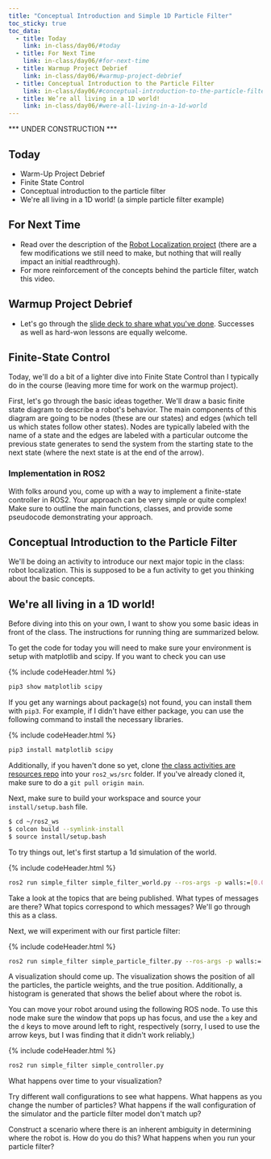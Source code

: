 ```yaml
---
title: "Conceptual Introduction and Simple 1D Particle Filter"
toc_sticky: true
toc_data:
  - title: Today
    link: in-class/day06/#today
  - title: For Next Time
    link: in-class/day06/#for-next-time
  - title: Warmup Project Debrief
    link: in-class/day06/#warmup-project-debrief
  - title: Conceptual Introduction to the Particle Filter
    link: in-class/day06/#conceptual-introduction-to-the-particle-filter
  - title: We’re all living in a 1D world!
    link: in-class/day06/#were-all-living-in-a-1d-world
---
```


*** UNDER CONSTRUCTION ***

## Today
* Warm-Up Project Debrief
* Finite State Control
* Conceptual introduction to the particle filter
* We're all living in a 1D world! (a simple particle filter example)

## For Next Time

* Read over the description of the [Robot Localization project](../assignments/robot_localization) (there are a few modifications we still need to make, but nothing that will really impact an initial readthrough).
* For more reinforcement of the concepts behind the particle filter, watch this <a-no-proxy href="https://www.youtube.com/watch?v=aUkBa1zMKv4">video</a-no-proxy>.

## Warmup Project Debrief

* Let's go through the [slide deck to share what you've done](https://docs.google.com/presentation/d/1zDFkOsO9zwGbvW_Cppq5NwiwWXBKT_F3Vgvbxg6CJjE/edit?usp=sharing).  Successes as well as hard-won lessons are equally welcome. 


## Finite-State Control

Today, we'll do a bit of a lighter dive into Finite State Control than I typically do in the course (leaving more time for work on the warmup project).

First, let's go through the basic ideas together.  We'll draw a basic finite state diagram to describe a robot's behavior.  The main components of this diagram are going to be nodes (these are our states) and edges (which tell us which states follow other states).  Nodes are typically labeled with the name of a state and the edges are labeled with a particular outcome the previous state generates to send the system from the starting state to the next state (where the next state is at the end of the arrow).

### Implementation in ROS2

With folks around you, come up with a way to implement a finite-state controller in ROS2.  Your approach can be very simple or quite complex!  Make sure to outline the main functions, classes, and provide some pseudocode demonstrating your approach.

## Conceptual Introduction to the Particle Filter

We'll be doing an activity to introduce our next major topic in the class: robot localization.  This is supposed to be a fun activity to get you thinking about the basic concepts.


## We're all living in a 1D world!

Before diving into this on your own, I want to show you some basic ideas in front of the class.  The instructions for running thing are summarized below.

To get the code for today you will need to make sure your environment is setup with matplotlib and scipy. If you want to check you can use

{% include codeHeader.html %}
```bash
pip3 show matplotlib scipy
```

If you get any warnings about package(s) not found, you can install them with ``pip3``.  For example, if I didn't have either package, you can use the following command to install the necessary libraries.


{% include codeHeader.html %}
```bash
pip3 install matplotlib scipy
```

Additionally, if you haven't done so yet, clone [the class activities are resources repo](https://github.com/comprobo23/class_activities_and_resources) into your ``ros2_ws/src`` folder.  If you've already cloned it, make sure to do a ``git pull origin main``.

Next, make sure to build your workspace and source your ``install/setup.bash`` file.

```bash
$ cd ~/ros2_ws
$ colcon build --symlink-install
$ source install/setup.bash
```

To try things out, let's first startup a 1d simulation of the world. 

{% include codeHeader.html %}
```bash
ros2 run simple_filter simple_filter_world.py --ros-args -p walls:=[0.0,3.0]
```

Take a look at the topics that are being published.  What types of messages are there?  What topics correspond to which messages?  We'll go through this as a class.

Next, we will experiment with our first particle filter:

{% include codeHeader.html %}
```bash
ros2 run simple_filter simple_particle_filter.py --ros-args -p walls:=[0.0,3.0] -p nparticles:=100
```

A visualization should come up.  The visualization shows the position of all the particles, the particle weights, and the true position.  Additionally, a histogram is generated that shows the belief about where the robot is.

You can move your robot around using the following ROS node.  To use this node make sure the window that pops up has focus, and use the ``a`` key and the ``d`` keys to move around left to right, respectively (sorry, I used to use the arrow keys, but I was finding that it didn't work reliably,)

{% include codeHeader.html %}
```bash
ros2 run simple_filter simple_controller.py
```

What happens over time to your visualization?

Try different wall configurations to see what happens.  What happens as you change the number of particles?  What happens if the wall configuration of the simulator and the particle filter model don't match up? 

Construct a scenario where there is an inherent ambiguity in determining where the robot is.  How do you do this?  What happens when you run your particle filter?
